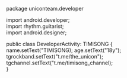 package uniconteam.developer

import android.developer;               
import rhythm.guitarist;                
import android.designer;

public class DeveloperActivity: TIMISONG {       
    name.setText("TIMISONG);
    age.setText("18y");     
    tgrockband.setText("t.me/the_unicon");
    tgchannel.setText("t.me/timisong_channel);     
}
    
